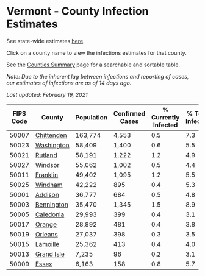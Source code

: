 # Vermont - County Infection Estimates

See state-wide estimates [here](/infections/us-vt).

Click on a county name to view the infections estimates for that county.

See the [Counties Summary](/infections/summary-counties) page for a searchable and sortable table.

*Note: Due to the inherent lag between infections and reporting of cases, our estimates of infections are as of 14 days ago.*

*Last updated: February 19, 2021*

|   FIPS Code |                   County |   Population |   Confirmed Cases |   % Currently Infected |   % Total Infected |
|-------------|--------------------------|--------------|-------------------|------------------------|--------------------|
|       50007 | [Chittenden](chittenden) |      163,774 |             4,553 |                    0.5 |                7.3 |
|       50023 | [Washington](washington) |       58,409 |             1,400 |                    0.6 |                5.5 |
|       50021 |       [Rutland](rutland) |       58,191 |             1,222 |                    1.2 |                4.9 |
|       50027 |       [Windsor](windsor) |       55,062 |             1,002 |                    0.5 |                4.4 |
|       50011 |     [Franklin](franklin) |       49,402 |             1,095 |                    1.2 |                5.5 |
|       50025 |       [Windham](windham) |       42,222 |               895 |                    0.4 |                5.3 |
|       50001 |       [Addison](addison) |       36,777 |               684 |                    0.5 |                4.8 |
|       50003 | [Bennington](bennington) |       35,470 |             1,345 |                    1.5 |                8.9 |
|       50005 |   [Caledonia](caledonia) |       29,993 |               399 |                    0.4 |                3.1 |
|       50017 |         [Orange](orange) |       28,892 |               481 |                    0.4 |                3.8 |
|       50019 |       [Orleans](orleans) |       27,037 |               398 |                    0.3 |                3.5 |
|       50015 |     [Lamoille](lamoille) |       25,362 |               413 |                    0.4 |                4.0 |
|       50013 | [Grand Isle](grand-isle) |        7,235 |                96 |                    0.2 |                3.1 |
|       50009 |           [Essex](essex) |        6,163 |               158 |                    0.8 |                5.7 |